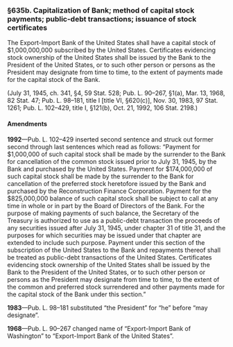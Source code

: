 ### §635b. Capitalization of Bank; method of capital stock payments; public-debt transactions; issuance of stock certificates ###

The Export-Import Bank of the United States shall have a capital stock of $1,000,000,000 subscribed by the United States. Certificates evidencing stock ownership of the United States shall be issued by the Bank to the President of the United States, or to such other person or persons as the President may designate from time to time, to the extent of payments made for the capital stock of the Bank.

(July 31, 1945, ch. 341, §4, 59 Stat. 528; Pub. L. 90–267, §1(a), Mar. 13, 1968, 82 Stat. 47; Pub. L. 98–181, title I [title VI, §620(c)], Nov. 30, 1983, 97 Stat. 1261; Pub. L. 102–429, title I, §121(b), Oct. 21, 1992, 106 Stat. 2198.)

#### Amendments ####

**1992**—Pub. L. 102–429 inserted second sentence and struck out former second through last sentences which read as follows: “Payment for $1,000,000 of such capital stock shall be made by the surrender to the Bank for cancellation of the common stock issued prior to July 31, 1945, by the Bank and purchased by the United States. Payment for $174,000,000 of such capital stock shall be made by the surrender to the Bank for cancellation of the preferred stock heretofore issued by the Bank and purchased by the Reconstruction Finance Corporation. Payment for the $825,000,000 balance of such capital stock shall be subject to call at any time in whole or in part by the Board of Directors of the Bank. For the purpose of making payments of such balance, the Secretary of the Treasury is authorized to use as a public-debt transaction the proceeds of any securities issued after July 31, 1945, under chapter 31 of title 31, and the purposes for which securities may be issued under that chapter are extended to include such purpose. Payment under this section of the subscription of the United States to the Bank and repayments thereof shall be treated as public-debt transactions of the United States. Certificates evidencing stock ownership of the United States shall be issued by the Bank to the President of the United States, or to such other person or persons as the President may designate from time to time, to the extent of the common and preferred stock surrendered and other payments made for the capital stock of the Bank under this section.”

**1983**—Pub. L. 98–181 substituted “the President” for “he” before “may designate”.

**1968**—Pub. L. 90–267 changed name of “Export-Import Bank of Washington” to “Export-Import Bank of the United States”.